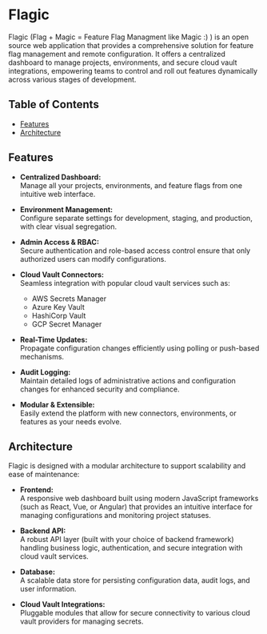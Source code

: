# Flagic

Flagic (Flag + Magic = Feature Flag Managment like Magic :) ) is an open source web application that provides a comprehensive solution for feature flag management and remote configuration. It offers a centralized dashboard to manage projects, environments, and secure cloud vault integrations, empowering teams to control and roll out features dynamically across various stages of development.

## Table of Contents

- [Features](#features)
- [Architecture](#architecture)

## Features

- **Centralized Dashboard:**  
  Manage all your projects, environments, and feature flags from one intuitive web interface.

- **Environment Management:**  
  Configure separate settings for development, staging, and production, with clear visual segregation.

- **Admin Access & RBAC:**  
  Secure authentication and role-based access control ensure that only authorized users can modify configurations.

- **Cloud Vault Connectors:**  
  Seamless integration with popular cloud vault services such as:
  - AWS Secrets Manager
  - Azure Key Vault
  - HashiCorp Vault
  - GCP Secret Manager

- **Real-Time Updates:**  
  Propagate configuration changes efficiently using polling or push-based mechanisms.

- **Audit Logging:**  
  Maintain detailed logs of administrative actions and configuration changes for enhanced security and compliance.

- **Modular & Extensible:**  
  Easily extend the platform with new connectors, environments, or features as your needs evolve.

## Architecture

Flagic is designed with a modular architecture to support scalability and ease of maintenance:

- **Frontend:**  
  A responsive web dashboard built using modern JavaScript frameworks (such as React, Vue, or Angular) that provides an intuitive interface for managing configurations and monitoring project statuses.

- **Backend API:**  
  A robust API layer (built with your choice of backend framework) handling business logic, authentication, and secure integration with cloud vault services.

- **Database:**  
  A scalable data store for persisting configuration data, audit logs, and user information.

- **Cloud Vault Integrations:**  
  Pluggable modules that allow for secure connectivity to various cloud vault providers for managing secrets.

